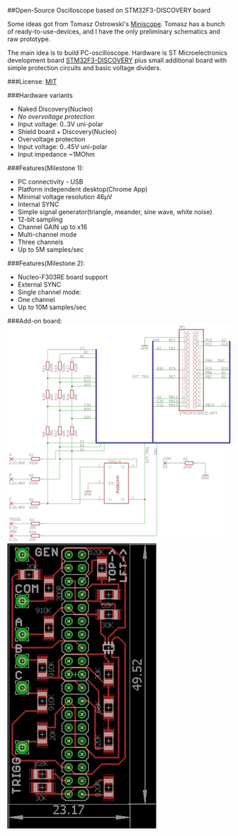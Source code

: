 ##Open-Source Oscilloscope based on STM32F3-DISCOVERY board

Some ideas got from Tomasz Ostrowski's [Miniscope](http://tomeko.net/miniscope_v4/index.php?lang=en).
Tomasz has a bunch of ready-to-use-devices, and I have the only preliminary schematics and raw prototype.

The main idea is to build PC-oscilloscope. Hardware is ST Microelectronics development board
[STM32F3-DISCOVERY](http://www.st.com/web/catalog/tools/FM116/SC959/SS1532/PF254044) plus small additional board with simple protection circuits and basic voltage dividers.

###License:
[MIT](license.txt)

###Hardware variants
* Naked Discovery(Nucleo)
 * _No overvoltage protection_
 * Input voltage: 0..3V uni-polar
* Shield board + Discovery(Nucleo)
 * Overvoltage protection
 * Input voltage: 0..45V uni-polar
 * Input impedance ~1MOhm

###Features(Milestone 1):
* PC connectivity - USB
* Platform independent desktop(Chrome App)
* Minimal voltage resolution 46&mu;V
* Internal SYNC
* Simple signal generator(triangle, meander, sine wave, white noise)
* 12-bit sampling
* Channel GAIN up to x16
* Multi-channel mode
 * Three channels
 * Up to 5M samples/sec

###Features(Milestone 2):
* Nucleo-F303RE board support
* External SYNC
* Single channel mode:
 * One channel
 * Up to 10M samples/sec
 
###Add-on board:
![Schematics](shematic_v1.png)
![Board](board_v1.png)
